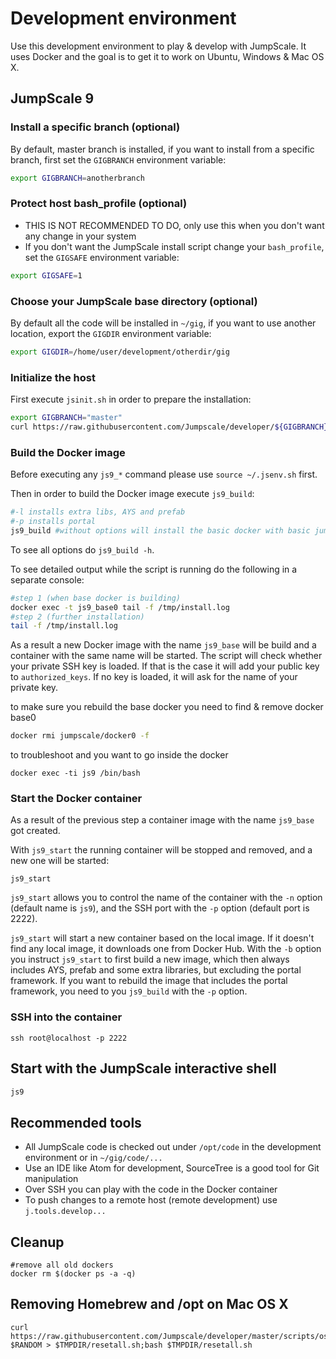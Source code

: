 # Development environment

Use this development environment to play & develop with JumpScale.
It uses Docker and the goal is to get it to work on Ubuntu, Windows & Mac OS X.

## JumpScale 9

### Install a specific branch (optional)
By default, master branch is installed, if you want to install from a specific branch, first set the `GIGBRANCH` environment variable:

```bash
export GIGBRANCH=anotherbranch
```

### Protect host bash_profile (optional)

- THIS IS NOT RECOMMENDED TO DO, only use this when you don't want any change in your system
- If you don't want the JumpScale install script change your `bash_profile`, set the `GIGSAFE` environment variable:

```bash
export GIGSAFE=1
```

### Choose your JumpScale base directory (optional)
By default all the code will be installed in `~/gig`, if you want to use another location, export the `GIGDIR` environment variable:

```bash
export GIGDIR=/home/user/development/otherdir/gig
```

### Initialize the host
First execute `jsinit.sh` in order to prepare the installation:

```bash
export GIGBRANCH="master"
curl https://raw.githubusercontent.com/Jumpscale/developer/${GIGBRANCH}/jsinit.sh?$RANDOM > /tmp/jsinit.sh; bash /tmp/jsinit.sh
```

### Build the Docker image

Before executing any `js9_*` command please use `source ~/.jsenv.sh` first.

Then in order to build the Docker image execute `js9_build`:

```bash
#-l installs extra libs, AYS and prefab
#-p installs portal
js9_build #without options will install the basic docker with basic jumpscale9 support
```

To see all options do `js9_build -h`.

To see detailed output while the script is running do the following in a separate console:

```bash
#step 1 (when base docker is building)
docker exec -t js9_base0 tail -f /tmp/install.log
#step 2 (further installation)
tail -f /tmp/install.log
```

As a result a new Docker image with the name `js9_base` will be build and a container with the same name will be started. The script will check whether your private SSH key is loaded. If that is the case it will add your public key to `authorized_keys`. If no key is loaded, it will ask for the name of your private key.

to make sure you rebuild the base docker you need to find & remove docker base0
```bash
docker rmi jumpscale/docker0 -f
```


to troubleshoot and you want to go inside the docker
```
docker exec -ti js9 /bin/bash
```

### Start the Docker container

As a result of the previous step a container image with the name `js9_base` got created.

With `js9_start` the running container will be stopped and removed, and a new one will be started:

```shell
js9_start
```

`js9_start` allows you to control the name of the container with the `-n` option (default name is `js9`), and the SSH port with the `-p` option (default port is 2222).

`js9_start` will start a new container based on the local image. If it doesn't find any local image, it downloads one from Docker Hub. With the `-b` option you instruct `js9_start` to first build a new image, which then always includes AYS, prefab and some extra libraries, but excluding the portal framework. If you want to rebuild the image that includes the portal framework, you need to you `js9_build` with the `-p` option.


### SSH into the container

```shell
ssh root@localhost -p 2222
```


## Start with the JumpScale interactive shell

```bash
js9
```

## Recommended tools

- All JumpScale code is checked out under `/opt/code` in the development environment or in `~/gig/code/...`
- Use an IDE like Atom for development, SourceTree is a good tool for Git manipulation
- Over SSH you can play with the code in the Docker container
- To push changes to a remote host (remote development) use `j.tools.develop...`


## Cleanup

```
#remove all old dockers
docker rm $(docker ps -a -q)
```

## Removing Homebrew and /opt on Mac OS X

```
curl https://raw.githubusercontent.com/Jumpscale/developer/master/scripts/osx_reset_all.sh?$RANDOM > $TMPDIR/resetall.sh;bash $TMPDIR/resetall.sh
```
